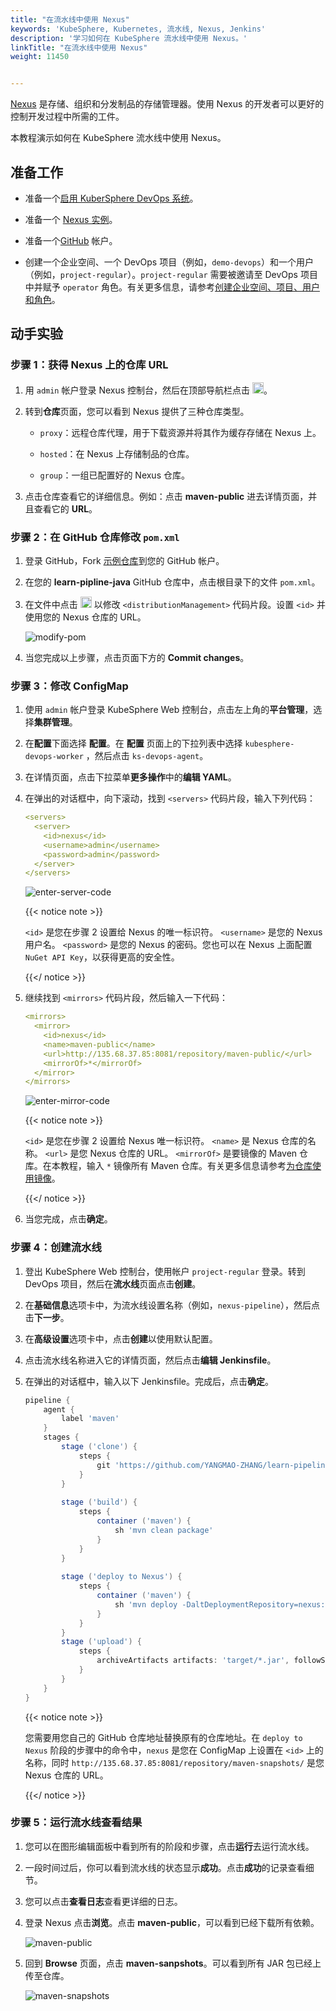 ```yaml
---
title: "在流水线中使用 Nexus"
keywords: 'KubeSphere, Kubernetes, 流水线, Nexus, Jenkins'
description: '学习如何在 KubeSphere 流水线中使用 Nexus。'
linkTitle: "在流水线中使用 Nexus"
weight: 11450


---
```


[Nexus](https://www.sonatype.com/products/repository-oss) 是存储、组织和分发制品的存储管理器。使用 Nexus 的开发者可以更好的控制开发过程中所需的工件。

本教程演示如何在 KubeSphere 流水线中使用 Nexus。

## 准备工作

- 准备一个[启用 KuberSphere DevOps 系统](../../../../docs/pluggable-components/devops/)。

- 准备一个 [Nexus 实例](https://help.sonatype.com/repomanager3/installation)。

- 准备一个[GitHub](https://github.com/) 帐户。

- 创建一个企业空间、一个 DevOps 项目（例如，`demo-devops`）和一个用户（例如，`project-regular`）。`project-regular` 需要被邀请至 DevOps 项目中并赋予 `operator` 角色。有关更多信息，请参考[创建企业空间、项目、用户和角色](../../../quick-start/create-workspace-and-project/)。

## 动手实验

### 步骤 1：获得 Nexus 上的仓库 URL

1. 用 `admin` 帐户登录 Nexus 控制台，然后在顶部导航栏点击 <img src="/images/docs/devops-user-guide/examples/use-nexus-in-pipeline/gear.png" height="18px" />。

2. 转到**仓库**页面，您可以看到 Nexus 提供了三种仓库类型。

   - `proxy`：远程仓库代理，用于下载资源并将其作为缓存存储在 Nexus 上。

   - `hosted`：在 Nexus 上存储制品的仓库。

   - `group`：一组已配置好的 Nexus 仓库。

3. 点击仓库查看它的详细信息。例如：点击 **maven-public** 进去详情页面，并且查看它的 **URL**。

### 步骤 2：在 GitHub 仓库修改 `pom.xml`

1. 登录 GitHub，Fork [示例仓库](https://github.com/devops-ws/learn-pipeline-java)到您的 GitHub 帐户。

2. 在您的 **learn-pipline-java** GitHub 仓库中，点击根目录下的文件 `pom.xml`。

3. 在文件中点击 <img src="/images/docs/zh-cn/devops-user-guide/examples/use-nexus-in-pipeline/github-edit-icon.png" height="18px" /> 以修改 `<distributionManagement>` 代码片段。设置 `<id>` 并使用您的 Nexus 仓库的 URL。

   ![modify-pom](/images/docs/zh-cn/devops-user-guide/examples/use-nexus-in-pipeline/modify-pom.png)

4. 当您完成以上步骤，点击页面下方的 **Commit changes**。

### 步骤 3：修改 ConfigMap

1. 使用 `admin` 帐户登录 KubeSphere Web 控制台，点击左上角的**平台管理**，选择**集群管理**。

2. 在**配置**下面选择 **配置**。在 **配置** 页面上的下拉列表中选择 `kubesphere-devops-worker` ，然后点击 `ks-devops-agent`。

3. 在详情页面，点击下拉菜单**更多操作**中的**编辑 YAML**。

4. 在弹出的对话框中，向下滚动，找到 `<servers>` 代码片段，输入下列代码：

   ```yaml
   <servers>
     <server>
       <id>nexus</id>
       <username>admin</username>
       <password>admin</password>
     </server>
   </servers>
   ```

   ![enter-server-code](/images/docs/zh-cn/devops-user-guide/examples/use-nexus-in-pipeline/enter-server-code.png)

   {{< notice note >}}

   `<id>` 是您在步骤 2 设置给 Nexus 的唯一标识符。 `<username>` 是您的 Nexus 用户名。 `<password>` 是您的 Nexus 的密码。您也可以在 Nexus 上面配置  `NuGet API Key`，以获得更高的安全性。

   {{</ notice >}}

5. 继续找到 `<mirrors>` 代码片段，然后输入一下代码：

   ```yaml
   <mirrors>
     <mirror>
       <id>nexus</id>
       <name>maven-public</name>
       <url>http://135.68.37.85:8081/repository/maven-public/</url>
       <mirrorOf>*</mirrorOf>
     </mirror>
   </mirrors>
   ```

   ![enter-mirror-code](/images/docs/zh-cn/devops-user-guide/examples/use-nexus-in-pipeline/enter-mirror-code.png)

   {{< notice note >}}

   `<id>` 是您在步骤 2 设置给 Nexus 唯一标识符。 `<name>` 是 Nexus 仓库的名称。 `<url>` 是您 Nexus 仓库的 URL。 `<mirrorOf>` 是要镜像的 Maven 仓库。在本教程，输入 `*` 镜像所有 Maven 仓库。有关更多信息请参考[为仓库使用镜像](http://maven.apache.org/guides/mini/guide-mirror-settings.html)。

   {{</ notice >}}

6. 当您完成，点击**确定**。

### 步骤 4：创建流水线

1. 登出 KubeSphere Web 控制台，使用帐户 `project-regular` 登录。转到 DevOps 项目，然后在**流水线**页面点击**创建**。

2. 在**基础信息**选项卡中，为流水线设置名称（例如，`nexus-pipeline`），然后点击**下一步**。

3. 在**高级设置**选项卡中，点击**创建**以使用默认配置。

4. 点击流水线名称进入它的详情页面，然后点击**编辑 Jenkinsfile**。

5. 在弹出的对话框中，输入以下 Jenkinsfile。完成后，点击**确定**。

   ```groovy
   pipeline {
       agent {
           label 'maven'
       }
       stages {
           stage ('clone') {
               steps {
                   git 'https://github.com/YANGMAO-ZHANG/learn-pipeline-java.git'
               }
           }
           
           stage ('build') {
               steps {
                   container ('maven') {
                       sh 'mvn clean package'
                   }
               }  
           }
           
           stage ('deploy to Nexus') {
               steps {
                   container ('maven') {
                       sh 'mvn deploy -DaltDeploymentRepository=nexus::default::http://135.68.37.85:8081/repository/maven-snapshots/'
                   }   
               }
           }
           stage ('upload') {
               steps {
                   archiveArtifacts artifacts: 'target/*.jar', followSymlinks: false
               }
           }
       }
   }
   ```
   {{< notice note >}}

   您需要用您自己的 GitHub 仓库地址替换原有的仓库地址。在 `deploy to Nexus` 阶段的步骤中的命令中，`nexus` 是您在 ConfigMap 上设置在 `<id>` 上的名称，同时 `http://135.68.37.85:8081/repository/maven-snapshots/` 是您 Nexus 仓库的 URL。

   {{</ notice >}}

### 步骤 5：运行流水线查看结果

1. 您可以在图形编辑面板中看到所有的阶段和步骤，点击**运行**去运行流水线。

2. 一段时间过后，你可以看到流水线的状态显示**成功**。点击**成功**的记录查看细节。 

3. 您可以点击**查看日志**查看更详细的日志。

4. 登录 Nexus 点击**浏览**。点击 **maven-public**，可以看到已经下载所有依赖。

   ![maven-public](/images/docs/zh-cn/devops-user-guide/examples/use-nexus-in-pipeline/maven-public.png)

5. 回到 **Browse** 页面，点击 **maven-sanpshots**。可以看到所有 JAR 包已经上传至仓库。

   ![maven-snapshots](/images/docs/zh-cn/devops-user-guide/examples/use-nexus-in-pipeline/maven-snapshots.png)



